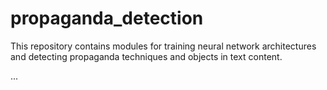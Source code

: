 # propaganda_detection
This repository contains modules for training neural network
architectures and detecting propaganda techniques and objects 
in text content.

...
